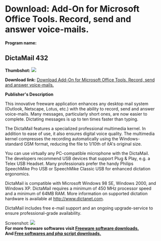 # Download: Add-On for Microsoft Office Tools. Record, send and answer voice-mails.

**Program name:**

## DictaMail 432

  
**Thumbshot:** ![](http://www.freewarefiles.com/screenshot/dictamail_md.gif)   
  
**Download link:** [Download Add-On for Microsoft Office Tools. Record, send and answer voice-mails.](http://freesoftwares.boysofts.com/DictaMail_program_5238.html)  
  


**Publisher's Description**  
  


This innovative freeware application enhances any desktop mail system (Outlook, Netscape, Lotus, etc.) with the ability to record, send and answer voice-mails. Many messages, particularly short ones, are now easier to complete. Dictating messages is up to ten times faster than typing. 

The DictaMail features a specialized professional multimedia kernel. In addition to ease of use, it also ensures digital voice quality. The multimedia kernel compresses the recording automatically using the Windows-standard GSM format, reducing the file to 1/10th of itA's original size. 

You can use virtually any PC-compatible microphone with the DictaMail. The developers recommend USB devices that support Plug & Play, e.g. a Telex USB Headset. Many professionals prefer the handy Philips SpeechMike Pro USB or SpeechMike Classic USB for enhanced dictation ergonomics. 

DictaMail is compatible with Microsoft Windows 98 SE, Windows 2000, and Windows XP. DictaMail requires a minimum of 450 MHz processor speed and a minimum of 64MB RAM. More information on supported dictation hardware is available at http://www.dictanet.com. 

DictaMail includes free e-mail support and an ongoing upgrade-service to ensure professional-grade availability. 

  
  
Screenshot: ![](http://www.freewarefiles.com/screenshot/dictamail.gif)   
**For more freeware softwares visit [Freeware software downloads.](http://freesoftwares.boysofts.com/)**   
**And [Free softwares and php script downloads.](http://www.boysofts.com/)**

